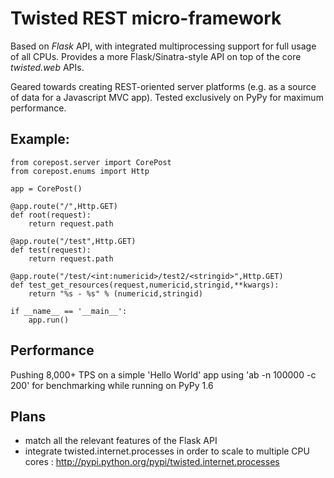 Twisted REST micro-framework
================================

Based on *Flask* API, with integrated multiprocessing support for full usage of all CPUs. 
Provides a more Flask/Sinatra-style API on top of the core *twisted.web* APIs.

Geared towards creating REST-oriented server platforms (e.g. as a source of data for a Javascript MVC app).
Tested exclusively on PyPy for maximum performance.

Example:
-------

	from corepost.server import CorePost
	from corepost.enums import Http
	
	app = CorePost()
	
	@app.route("/",Http.GET)
	def root(request):
	    return request.path
	
	@app.route("/test",Http.GET)
	def test(request):
	    return request.path
	
	@app.route("/test/<int:numericid>/test2/<stringid>",Http.GET)
	def test_get_resources(request,numericid,stringid,**kwargs):
	    return "%s - %s" % (numericid,stringid)
	
	if __name__ == '__main__':
	    app.run()
	    
Performance
-----------

Pushing 8,000+ TPS on a simple 'Hello World' app using 'ab -n 100000 -c 200' 
for benchmarking while running on PyPy 1.6

Plans
-----

* match all the relevant features of the Flask API
* integrate twisted.internet.processes in order to scale to multiple CPU cores : http://pypi.python.org/pypi/twisted.internet.processes